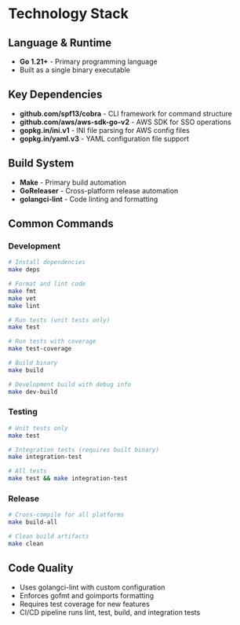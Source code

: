 # Technology Stack

## Language & Runtime
- **Go 1.21+** - Primary programming language
- Built as a single binary executable

## Key Dependencies
- **github.com/spf13/cobra** - CLI framework for command structure
- **github.com/aws/aws-sdk-go-v2** - AWS SDK for SSO operations
- **gopkg.in/ini.v1** - INI file parsing for AWS config files
- **gopkg.in/yaml.v3** - YAML configuration file support

## Build System
- **Make** - Primary build automation
- **GoReleaser** - Cross-platform release automation
- **golangci-lint** - Code linting and formatting

## Common Commands

### Development
```bash
# Install dependencies
make deps

# Format and lint code
make fmt
make vet
make lint

# Run tests (unit tests only)
make test

# Run tests with coverage
make test-coverage

# Build binary
make build

# Development build with debug info
make dev-build
```

### Testing
```bash
# Unit tests only
make test

# Integration tests (requires built binary)
make integration-test

# All tests
make test && make integration-test
```

### Release
```bash
# Cross-compile for all platforms
make build-all

# Clean build artifacts
make clean
```

## Code Quality
- Uses golangci-lint with custom configuration
- Enforces gofmt and goimports formatting
- Requires test coverage for new features
- CI/CD pipeline runs lint, test, build, and integration tests